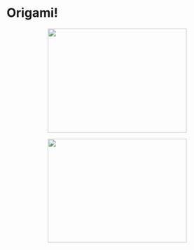# Origami!

<p align="center">
  <img width="317" height="237.67" src="https://lh3.googleusercontent.com/Q9yQlugeLL4CppBs0uBLoKOUozIO5YCDt_n7k-T5Chij2H20ZRZSspo4bKMrzWHSsd26ZZQgSD1mm7S-tTAPbdeCO5SvqkxxfRYqd1zky6EF5eZkWG7KFJYPv39RBc7pvLNCyAss8JsndH4-Jv24-LvlRctxmx3P5PIaLUn0kHc39B7s7nOKVPc8k08bPN3eXWm_UaOSmnik25tIDBDBbjPqHYWxHfdzxg6rcCM7HiTQbZp4mzc4-arAPZYlQ_AWmnfY3N2GDj-Jn1rfLMtjD-2uEF4awKH2dRD3XWb98xC23RriN-nIPe6i1pkSa9wf4TF-k6fB235MlSzv5GGx88w5If_lKmkzfGgxsonL95PexXeNuhw4K3-98Ah5kWJuXdd0FC7o3yWCAxYhBJ11144zmqvYsqe-op3rWvHUB_Um2EXaz2eyy81ULUAAbXvJKn400sDgzohXmRLVfvd5kbLGKBxp3_Kv-YfUk-f21N31WYoD-JIgvHLurg86Jau-bElY_W7930-_1hRXdTu4dB0tgADqT2cwKixecdGy48foyKnKBBvI7plc-BhA6BEBmDLXhUXHdfh3s9gblLkK_Aks4ihBiYHJ8dIGz7nAqrNCBs38qkYDWHqtszNH96iWvXU8gyy6T9Z3Ao46tpAvhcAKkwQsRyz2BwQ915J3Cqq_qjVLvO3AlW-ga52j6abKrhhM_om55bqYR4-gsgJEHHgD8xxuordDMK85uKiV2CP2FBo=w951-h713-no">
</p>

<p align="center">
  <img width="317" height="237.67" src="https://lh3.googleusercontent.com/XhJ9Q9FnWbCeCeA5Db9x0tjj8fmeEvf9mnL4RbqVzdihzfy6QLkIqXHXAJ8YaEm3t-eVJ_9fBjMoui0RaRLoty5yg8gdP7-wvPt1IT4Z48EMpLtWEx0pZNCVa53pZCfwfGP9b1u63OdIDtpQshSMuof7buzMel22FCoesJ9dvevSr_YknGHyTFOJrrUwfyimZW9YsT7rqBwl6j4Dl454ZD95rgM2Ejz7Y4teYh4QKUAOQ4vPQi2NMGlWCxUyuEE5z3f-SbxWCiVTBzbo_-SyY1Zul3PpBErbMU8LR8ec0CRHdfdI6drYoE3RZO89ffz3BbR4aDS0NBdcyMGvj8eG50-3GzVHqdXcc3H9BILk8h1AWJsdfnqFwrLzgMjyISYCGZG8ooP676m4SKXJG6ojOGJdQ0UqSeA6IhIGvN65TsxUD354vxg123aqXe1O9I_HYfsyvNkuy0hwwXHQ_x-gukRE37IzboBmMoXdAw1icX8enTSAmOZ_0yRQzPrjsuFfhOaTH04u5K98HqF_vdAydwnq9if9v7n7rM9KVzDpEp28ytpvu_3xPvmc01XbSpVwSweWoKXa-6M4uvS2zZILRJ2BTZ506iRlL8YQb7HbmjIgy3od-5CyJMtogTOMOfXZJSmRHS66c7VBigq3BsItm2MRrIl81JAsLP-eL_9ca-xbYmaG52XUAziPPn6lrJSCmTZ5-nljZfRPZNtPoSK0bGHbJoj5XpqgMLeJqw1uL65tEmM=w951-h713-no">
</p>
